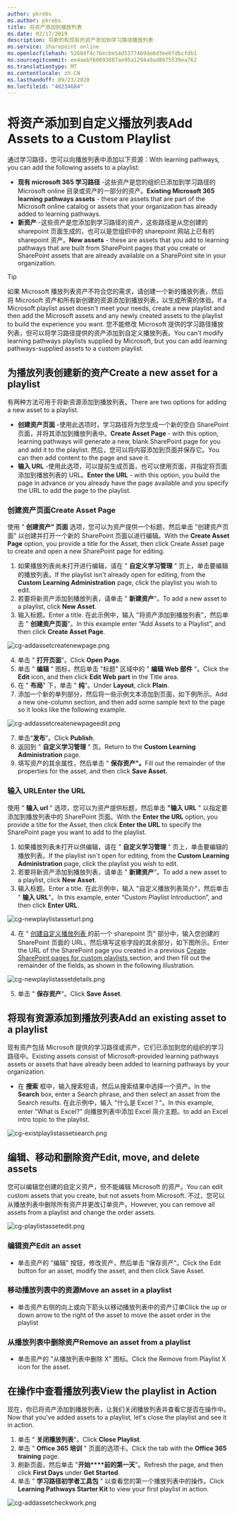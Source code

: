 ```yaml
---
author: pkrebs
ms.author: pkrebs
title: 将资产添加到播放列表
ms.date: 02/17/2019
description: 将新的和现有的资产添加到学习路径播放列表
ms.service: sharepoint online
ms.openlocfilehash: 52684f4c76ecbe54d5377469de6d3ee6fdbcfdb1
ms.sourcegitcommit: ee4aebf60893887ae95a1294a9ad8975539ea762
ms.translationtype: MT
ms.contentlocale: zh-CN
ms.lasthandoff: 09/23/2020
ms.locfileid: "48234684"
---
```

# <a name="add-assets-to-a-custom-playlist"></a><span data-ttu-id="58c4f-103">将资产添加到自定义播放列表</span><span class="sxs-lookup"><span data-stu-id="58c4f-103">Add Assets to a Custom Playlist</span></span>

<span data-ttu-id="58c4f-104">通过学习路径，您可以向播放列表中添加以下资源：</span><span class="sxs-lookup"><span data-stu-id="58c4f-104">With learning pathways, you can add the following assets to a playlist:</span></span>

- <span data-ttu-id="58c4f-105">**现有 microsoft 365 学习路径** -这些资产是您的组织已添加到学习路径的 Microsoft online 目录或资产的一部分的资产。</span><span class="sxs-lookup"><span data-stu-id="58c4f-105">**Existing Microsoft 365 learning pathways assets** - these are assets that are part of the Microsoft online catalog or assets that your organization has already added to learning pathways.</span></span>
- <span data-ttu-id="58c4f-106">**新资产** -这些资产是您添加到学习路径的资产，这些路径是从您创建的 sharepoint 页面生成的，也可以是您组织中的 sharepoint 网站上已有的 sharepoint 资产。</span><span class="sxs-lookup"><span data-stu-id="58c4f-106">**New assets** - these are assets that you add to learning pathways that are built from SharePoint pages that you create or SharePoint assets that are already available on a SharePoint site in your organization.</span></span> 

> [!TIP]
> <span data-ttu-id="58c4f-107">如果 Microsoft 播放列表资产不符合您的需求，请创建一个新的播放列表，然后将 Microsoft 资产和所有新创建的资源添加到播放列表，以生成所需的体验。</span><span class="sxs-lookup"><span data-stu-id="58c4f-107">If a Microsoft playlist asset doesn't meet your needs, create a new playlist and then add the Microsoft assets and any newly created assets to the playlist to build the experience you want.</span></span> <span data-ttu-id="58c4f-108">您不能修改 Microsoft 提供的学习路径播放列表，但可以将学习路径提供的资产添加到自定义播放列表。</span><span class="sxs-lookup"><span data-stu-id="58c4f-108">You can't modify learning pathways playlists supplied by Microsoft, but you can add learning pathways-supplied assets to a custom playlist.</span></span>   

## <a name="create-a-new-asset-for-a-playlist"></a><span data-ttu-id="58c4f-109">为播放列表创建新的资产</span><span class="sxs-lookup"><span data-stu-id="58c4f-109">Create a new asset for a playlist</span></span>

<span data-ttu-id="58c4f-110">有两种方法可用于将新资源添加到播放列表。</span><span class="sxs-lookup"><span data-stu-id="58c4f-110">There are two options for adding a new asset to a playlist.</span></span>

- <span data-ttu-id="58c4f-111">**创建资产页面** -使用此选项时，学习路径将为您生成一个新的空白 SharePoint 页面，并将其添加到播放列表中。</span><span class="sxs-lookup"><span data-stu-id="58c4f-111">**Create Asset Page** - with this option, learning pathways will generate a new,  blank SharePoint page for you and add it to the playlist.</span></span> <span data-ttu-id="58c4f-112">然后，您可以将内容添加到页面并保存它。</span><span class="sxs-lookup"><span data-stu-id="58c4f-112">You can then add content to the page and save it.</span></span>  
- <span data-ttu-id="58c4f-113">**输入 URL** -使用此选项，可以提前生成页面，也可以使用页面，并指定将页面添加到播放列表的 URL。</span><span class="sxs-lookup"><span data-stu-id="58c4f-113">**Enter the URL** - with this option, you build the page in advance or you already have the page available and you specify the URL to add the page to the playlist.</span></span>

### <a name="create-asset-page"></a><span data-ttu-id="58c4f-114">创建资产页面</span><span class="sxs-lookup"><span data-stu-id="58c4f-114">Create Asset Page</span></span> 
<span data-ttu-id="58c4f-115">使用 " **创建资产" 页面** 选项，您可以为资产提供一个标题，然后单击 "创建资产页面" 以创建并打开一个新的 SharePoint 页面以进行编辑。</span><span class="sxs-lookup"><span data-stu-id="58c4f-115">With the **Create Asset Page** option, you provide a title for the Asset, then click Create Asset page to create and open a new SharePoint page for editing.</span></span> 

1.  <span data-ttu-id="58c4f-116">如果播放列表尚未打开进行编辑，请在 " **自定义学习管理** " 页上，单击要编辑的播放列表。</span><span class="sxs-lookup"><span data-stu-id="58c4f-116">If the playlist isn't already open for editing, from the **Custom Learning Administration** page, click the playlist you wish to edit.</span></span> 
2. <span data-ttu-id="58c4f-117">若要将新资产添加到播放列表，请单击 " **新建资产**"。</span><span class="sxs-lookup"><span data-stu-id="58c4f-117">To add a new asset to a playlist, click **New Asset**.</span></span> 
3. <span data-ttu-id="58c4f-118">输入标题。</span><span class="sxs-lookup"><span data-stu-id="58c4f-118">Enter a title.</span></span> <span data-ttu-id="58c4f-119">在此示例中，输入 "将资产添加到播放列表"，然后单击 " **创建资产页面**"。</span><span class="sxs-lookup"><span data-stu-id="58c4f-119">In this example enter “Add Assets to a Playlist”, and then click **Create Asset Page**.</span></span>

![cg-addassetcreatenewpage.png](media/cg-addassetcreatenewpage.png)

4. <span data-ttu-id="58c4f-121">单击 " **打开页面**"。</span><span class="sxs-lookup"><span data-stu-id="58c4f-121">Click **Open Page**.</span></span>
5. <span data-ttu-id="58c4f-122">单击 " **编辑** " 图标，然后单击 "标题" 区域中的 " **编辑 Web 部件** "。</span><span class="sxs-lookup"><span data-stu-id="58c4f-122">Click the **Edit** icon, and then click **Edit Web part** in the Title area.</span></span>
6. <span data-ttu-id="58c4f-123">在 " **布局**" 下，单击 " **纯**"。</span><span class="sxs-lookup"><span data-stu-id="58c4f-123">Under **Layout**, click **Plain**.</span></span> 
7. <span data-ttu-id="58c4f-124">添加一个新的单列部分，然后将一些示例文本添加到页面，如下例所示。</span><span class="sxs-lookup"><span data-stu-id="58c4f-124">Add a new one-column section, and then add some sample text to the page so it looks like the following example.</span></span> 

![cg-addassetcreatenewpageedit.png](media/cg-addassetcreatenewpageedit.png)

7. <span data-ttu-id="58c4f-126">单击“**发布**”。</span><span class="sxs-lookup"><span data-stu-id="58c4f-126">Click **Publish**.</span></span>
8. <span data-ttu-id="58c4f-127">返回到 " **自定义学习管理** " 页。</span><span class="sxs-lookup"><span data-stu-id="58c4f-127">Return to the **Custom Learning Administration** page.</span></span> 
9. <span data-ttu-id="58c4f-128">填写资产的其余属性，然后单击 " **保存资产"。**</span><span class="sxs-lookup"><span data-stu-id="58c4f-128">Fill out the remainder of the properties for the asset, and then click **Save Asset.**</span></span>

### <a name="enter-the-url"></a><span data-ttu-id="58c4f-129">输入 URL</span><span class="sxs-lookup"><span data-stu-id="58c4f-129">Enter the URL</span></span>
<span data-ttu-id="58c4f-130">使用 " **输入 url** " 选项，您可以为资产提供标题，然后单击 **"输入 URL** " 以指定要添加到播放列表中的 SharePoint 页面。</span><span class="sxs-lookup"><span data-stu-id="58c4f-130">With the **Enter the URL** option, you provide a title for the Asset, then click **Enter the URL** to specify the SharePoint page you want to add to the playlist.</span></span> 

1.  <span data-ttu-id="58c4f-131">如果播放列表未打开以供编辑，请在 " **自定义学习管理** " 页上，单击要编辑的播放列表。</span><span class="sxs-lookup"><span data-stu-id="58c4f-131">If the playlist isn't open for editing, from the **Custom Learning Administration** page, click the playlist you wish to edit.</span></span> 
2. <span data-ttu-id="58c4f-132">若要将新资产添加到播放列表，请单击 " **新建资产**"。</span><span class="sxs-lookup"><span data-stu-id="58c4f-132">To add a new asset to a playlist, click **New Asset**.</span></span> 
3. <span data-ttu-id="58c4f-133">输入标题。</span><span class="sxs-lookup"><span data-stu-id="58c4f-133">Enter a title.</span></span> <span data-ttu-id="58c4f-134">在此示例中，输入 "自定义播放列表简介"，然后单击 " **输入 URL**"。</span><span class="sxs-lookup"><span data-stu-id="58c4f-134">In this example, enter “Custom Playlist Introduction”, and then click **Enter URL**.</span></span> 

![cg-newplaylistasseturl.png](media/cg-newplaylistasseturl.png)

4. <span data-ttu-id="58c4f-136">在 " [创建自定义播放列表 ](custom_createnewpage.md) 的前一个 sharepoint 页" 部分中，输入您创建的 SharePoint 页面的 URL，然后填写这些字段的其余部分，如下图所示。</span><span class="sxs-lookup"><span data-stu-id="58c4f-136">Enter the URL of the SharePoint page you created in a previous [Create SharePoint pages for custom playlists ](custom_createnewpage.md) section, and then fill out the remainder of the fields, as shown in the following illustration.</span></span>

![cg-newplaylistassetdetails.png](media/cg-newplaylistassetdetails.png)

5. <span data-ttu-id="58c4f-138">单击 " **保存资产**"。</span><span class="sxs-lookup"><span data-stu-id="58c4f-138">Click **Save Asset**.</span></span> 

## <a name="add-an-existing-asset-to-a-playlist"></a><span data-ttu-id="58c4f-139">将现有资源添加到播放列表</span><span class="sxs-lookup"><span data-stu-id="58c4f-139">Add an existing asset to a playlist</span></span>

<span data-ttu-id="58c4f-140">现有资产包括 Microsoft 提供的学习路径或资产，它们已添加到您的组织的学习路径中。</span><span class="sxs-lookup"><span data-stu-id="58c4f-140">Existing assets consist of Microsoft-provided learning pathways assets or assets that have already been added to learning pathways by your organization.</span></span> 

- <span data-ttu-id="58c4f-141">在 **搜索** 框中，输入搜索短语，然后从搜索结果中选择一个资产。</span><span class="sxs-lookup"><span data-stu-id="58c4f-141">In the **Search** box, enter a Search phrase, and then select an asset from the Search results.</span></span> <span data-ttu-id="58c4f-142">在此示例中，输入 "什么是 Excel？"。</span><span class="sxs-lookup"><span data-stu-id="58c4f-142">In this example, enter “What is Excel?”</span></span> <span data-ttu-id="58c4f-143">向播放列表中添加 Excel 简介主题。</span><span class="sxs-lookup"><span data-stu-id="58c4f-143">to add an Excel intro topic to the playlist.</span></span>

![cg-existplaylistassetsearch.png](media/cg-existplaylistassetsearch.png)

## <a name="edit-move-and-delete-assets"></a><span data-ttu-id="58c4f-145">编辑、移动和删除资产</span><span class="sxs-lookup"><span data-stu-id="58c4f-145">Edit, move, and delete assets</span></span>
<span data-ttu-id="58c4f-146">您可以编辑您创建的自定义资产，但不能编辑 Microsoft 的资产。</span><span class="sxs-lookup"><span data-stu-id="58c4f-146">You can edit custom assets that you create, but not assets from Microsoft.</span></span> <span data-ttu-id="58c4f-147">不过，您可以从播放列表中删除所有资产并更改订单资产。</span><span class="sxs-lookup"><span data-stu-id="58c4f-147">However, you can remove all assets from a playlist and change the order assets.</span></span> 

![cg-playlistassetedit.png](media/cg-playlistassetedit.png)

### <a name="edit-an-asset"></a><span data-ttu-id="58c4f-149">编辑资产</span><span class="sxs-lookup"><span data-stu-id="58c4f-149">Edit an asset</span></span>
- <span data-ttu-id="58c4f-150">单击资产的 "编辑" 按钮，修改资产，然后单击 "保存资产"。</span><span class="sxs-lookup"><span data-stu-id="58c4f-150">Click the Edit button for an asset, modify the asset, and then click Save Asset.</span></span> 

### <a name="move-an-asset-in-a-playlist"></a><span data-ttu-id="58c4f-151">移动播放列表中的资源</span><span class="sxs-lookup"><span data-stu-id="58c4f-151">Move an asset in a playlist</span></span>
- <span data-ttu-id="58c4f-152">单击资产右侧的向上或向下箭头以移动播放列表中的资产订单</span><span class="sxs-lookup"><span data-stu-id="58c4f-152">Click the up or down arrow to the right of the asset to move the asset order in the playlist</span></span>

### <a name="remove-an-asset-from-a-playlist"></a><span data-ttu-id="58c4f-153">从播放列表中删除资产</span><span class="sxs-lookup"><span data-stu-id="58c4f-153">Remove an asset from a playlist</span></span>
- <span data-ttu-id="58c4f-154">单击资产的 "从播放列表中删除 X" 图标。</span><span class="sxs-lookup"><span data-stu-id="58c4f-154">Click the Remove from Playlist X icon for the asset.</span></span> 

## <a name="view-the-playlist-in-action"></a><span data-ttu-id="58c4f-155">在操作中查看播放列表</span><span class="sxs-lookup"><span data-stu-id="58c4f-155">View the playlist in Action</span></span>
<span data-ttu-id="58c4f-156">现在，你已将资产添加到播放列表，让我们关闭播放列表并查看它是否在操作中。</span><span class="sxs-lookup"><span data-stu-id="58c4f-156">Now that you've added assets to a playlist, let's close the playlist and see it in action.</span></span> 

1. <span data-ttu-id="58c4f-157">单击 " **关闭播放列表**"。</span><span class="sxs-lookup"><span data-stu-id="58c4f-157">Click **Close Playlist**.</span></span>
2. <span data-ttu-id="58c4f-158">单击 " **Office 365 培训** " 页面的选项卡。</span><span class="sxs-lookup"><span data-stu-id="58c4f-158">Click the tab with the **Office 365 training** page.</span></span>
3. <span data-ttu-id="58c4f-159">刷新页面，然后单击 "**开始\*\*\*\*前的第一天**"。</span><span class="sxs-lookup"><span data-stu-id="58c4f-159">Refresh the page, and then click **First Days** under **Get Started**.</span></span>
4. <span data-ttu-id="58c4f-160">单击 " **学习路径初学者工具包** " 以查看您的第一个播放列表中的操作。</span><span class="sxs-lookup"><span data-stu-id="58c4f-160">Click **Learning Pathways Starter Kit** to view your first playlist in action.</span></span> 

![cg-addassetcheckwork.png](media/cg-addassetcheckwork.png)